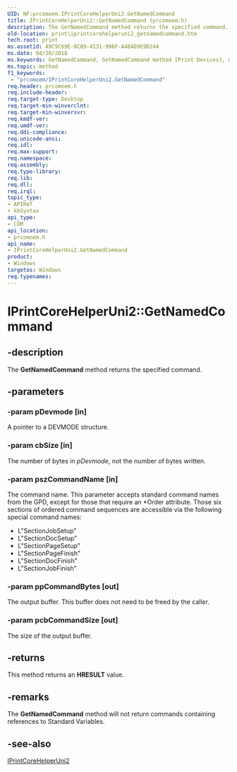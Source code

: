 ```yaml
---
UID: NF:prcomoem.IPrintCoreHelperUni2.GetNamedCommand
title: IPrintCoreHelperUni2::GetNamedCommand (prcomoem.h)
description: The GetNamedCommand method returns the specified command.
old-location: print\iprintcorehelperuni2_getnamedcommand.htm
tech.root: print
ms.assetid: A9C9C69E-8C89-4131-996F-A48AD9E9D244
ms.date: 04/20/2018
ms.keywords: GetNamedCommand, GetNamedCommand method [Print Devices], GetNamedCommand method [Print Devices],IPrintCoreHelperUni2 interface, IPrintCoreHelperUni2 interface [Print Devices],GetNamedCommand method, IPrintCoreHelperUni2.GetNamedCommand, IPrintCoreHelperUni2::GetNamedCommand, prcomoem/IPrintCoreHelperUni2::GetNamedCommand, print.iprintcorehelperuni2_getnamedcommand
ms.topic: method
f1_keywords:
 - "prcomoem/IPrintCoreHelperUni2.GetNamedCommand"
req.header: prcomoem.h
req.include-header: 
req.target-type: Desktop
req.target-min-winverclnt: 
req.target-min-winversvr: 
req.kmdf-ver: 
req.umdf-ver: 
req.ddi-compliance: 
req.unicode-ansi: 
req.idl: 
req.max-support: 
req.namespace: 
req.assembly: 
req.type-library: 
req.lib: 
req.dll: 
req.irql: 
topic_type:
- APIRef
- kbSyntax
api_type:
- COM
api_location:
- prcomoem.h
api_name:
- IPrintCoreHelperUni2.GetNamedCommand
product:
- Windows
targetos: Windows
req.typenames: 
---
```


# IPrintCoreHelperUni2::GetNamedCommand


## -description


The <b>GetNamedCommand</b> method returns the specified command.


## -parameters




### -param pDevmode [in]

A pointer to a DEVMODE structure.


### -param cbSize [in]

The number of bytes in <i>pDevmode</i>, not the number of bytes written.


### -param pszCommandName [in]

The command name. This parameter accepts standard command names from the GPD, except for those that require an *Order attribute. Those six sections of ordered command sequences are accessible via the following special command names:

<ul>
<li>L"SectionJobSetup"</li>
<li>L"SectionDocSetup"</li>
<li>L"SectionPageSetup"</li>
<li>L"SectionPageFinish"</li>
<li>L"SectionDocFinish"</li>
<li>L"SectionJobFinish"</li>
</ul>

### -param ppCommandBytes [out]

The output buffer. This buffer does not need to be freed by the caller.


### -param pcbCommandSize [out]

The size of the output buffer.    


## -returns



This method returns an <b>HRESULT</b> value.




## -remarks



The <b>GetNamedCommand</b> method will not return commands containing references to Standard Variables.




## -see-also




<a href="https://docs.microsoft.com/windows-hardware/drivers/ddi/prcomoem/nn-prcomoem-iprintcorehelperuni2">IPrintCoreHelperUni2</a>
 

 

